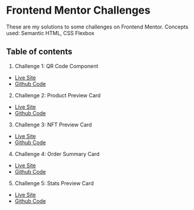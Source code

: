 # Frontend Mentor Challenges

These are my solutions to some challenges on Frontend Mentor. 
Concepts used: Semantic HTML, CSS Flexbox

## Table of contents

1. Challenge 1: QR Code Component 
  - [Live Site](https://63408701434e17007046575e--qrcodefrontendmentorpractice.netlify.app/)
  - [Github Code](https://github.com/Mikerniker/Frontend-Mentor-Challenges/tree/main/001%20QR%20Code%20Component)
2. Challenge 2: Product Preview Card
  - [Live Site](https://fementorproductperfumecomponent.netlify.app/)
  - [Github Code](https://github.com/Mikerniker/Frontend-Mentor-Challenges/tree/main/002%20Product%20Preview%20Card)
3. Challenge 3: NFT Preview Card
  - [Live Site](https://fementor-nft-preview-card.netlify.app/)
  - [Github Code](https://github.com/Mikerniker/Frontend-Mentor-Challenges/tree/main/003%20NFT%20Preview%20Card)
4. Challenge 4: Order Summary Card
  - [Live Site](https://fementor-order-summary-card.netlify.app/)
  - [Github Code](https://github.com/Mikerniker/Frontend-Mentor-Challenges/tree/main/004%20Order%20Summary%20Card)
5. Challenge 5: Stats Preview Card
  - [Live Site](https://fementor-stats-preview-card-component.netlify.app/)
  - [Github Code](https://github.com/Mikerniker/Frontend-Mentor-Challenges/tree/main/005%20Stats%20Preview%20Card)
